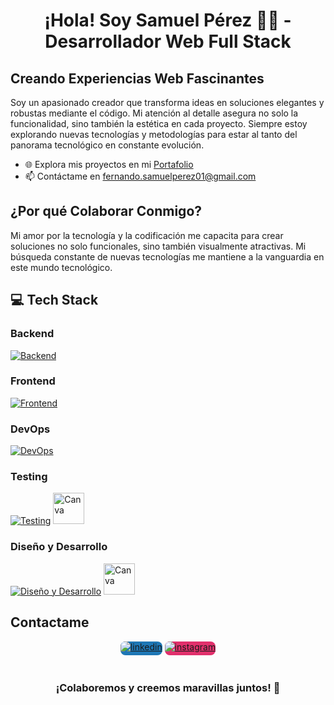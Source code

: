 <h1 align="center">¡Hola! Soy Samuel Pérez 👨‍💻 - Desarrollador Web Full Stack</h1>

## Creando Experiencias Web Fascinantes

Soy un apasionado creador que transforma ideas en soluciones elegantes y robustas mediante el código. Mi atención al detalle asegura no solo la funcionalidad, sino también la estética en cada proyecto. Siempre estoy explorando nuevas tecnologías y metodologías para estar al tanto del panorama tecnológico en constante evolución.

- 🌐 Explora mis proyectos en mi [Portafolio](https://portfolio-samuel-developer.netlify.app/)
- 📫 Contáctame en fernando.samuelperez01@gmail.com

## ¿Por qué Colaborar Conmigo?

Mi amor por la tecnología y la codificación me capacita para crear soluciones no solo funcionales, sino también visualmente atractivas. Mi búsqueda constante de nuevas tecnologías me mantiene a la vanguardia en este mundo tecnológico. 

## 💻 Tech Stack

### Backend
[![Backend](https://skillicons.dev/icons?i=ruby,postgresql,rails,nodejs,bash)](https://skillicons.dev)

### Frontend
[![Frontend](https://skillicons.dev/icons?i=html,css,javascript,react,vuejs,vite)](https://skillicons.dev)

### DevOps
[![DevOps](https://skillicons.dev/icons?i=linux,git,aws,powershell)](https://skillicons.dev)

### Testing
[![Testing](https://skillicons.dev/icons?i=jest)](https://skillicons.dev) 
<a href="https://www.cypress.io/">
  <img src="https://asset.brandfetch.io/idIq_kF0rb/idv3zwmSiY.jpeg" alt="Canva" width="50" height="50">
</a>

### Diseño y Desarrollo
[![Diseño y Desarrollo](https://skillicons.dev/icons?i=figma,emotion,vscode)](https://skillicons.dev)
<a href="https://www.canva.com/">
  <img src="https://1000marcas.net/wp-content/uploads/2020/01/Canva-logo.png" alt="Canva" width="50" height="50">
</a>


## Contactame

<div align="center">
  <a href="https://www.linkedin.com/in/samperezr1/" target="_blank" style="border-radius: 8px; overflow: hidden; background-color: #1E77B5; display: inline-block;">
    <img src="https://img.shields.io/badge/linkedin-%231E77B5.svg?&style=for-the-badge&logo=linkedin&logoColor=white" alt="linkedin" style="margin-bottom: 5px;" />
  </a>
  <a href="https://www.instagram.com/samuel_perezz00/" target="_blank" style="border-radius: 8px; overflow: hidden; background-color: #E1306C; display: inline-block;">
    <img src="https://img.shields.io/badge/instagram-%23000000.svg?&style=for-the-badge&logo=instagram&logoColor=white" alt="instagram" style="margin-bottom: 5px;" />
  </a> 
</div>

<br/>
<h3 align="center">¡Colaboremos y creemos maravillas juntos! 🚀</h3>
